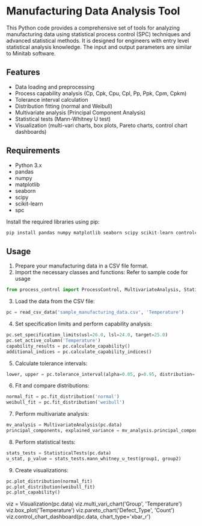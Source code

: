 # Manufacturing Data Analysis Tool

This Python code provides a comprehensive set of tools for analyzing manufacturing data using statistical process control (SPC) techniques and advanced statistical methods. It is designed for engineers with entry level statistical analysis knowledge. The input and output parameters are similar to Minitab software. 

## Features

- Data loading and preprocessing
- Process capability analysis (Cp, Cpk, Cpu, Cpl, Pp, Ppk, Cpm, Cpkm)
- Tolerance interval calculation
- Distribution fitting (normal and Weibull)
- Multivariate analysis (Principal Component Analysis)
- Statistical tests (Mann-Whitney U test)
- Visualization (multi-vari charts, box plots, Pareto charts, control chart dashboards)

## Requirements

- Python 3.x
- pandas
- numpy
- matplotlib
- seaborn
- scipy
- scikit-learn
- spc

Install the required libraries using pip:

```python
pip install pandas numpy matplotlib seaborn scipy scikit-learn controlchart
```

## Usage 
1.  Prepare your manufacturing data in a CSV file format. 
2. Import the necessary classes and functions: Refer to sample code for usage

```python
from process_control import ProcessControl, MultivariateAnalysis, StatisticalTests, Visualization
```

3. Load the data from the CSV file:

```python
pc = read_csv_data('sample_manufacturing_data.csv', 'Temperature')
```
4. Set specification limits and perform capability analysis:

```python
pc.set_specification_limits(usl=26.0, lsl=24.0, target=25.0)
pc.set_active_column('Temperature')
capability_results = pc.calculate_capability()
additional_indices = pc.calculate_capability_indices()
```

5. Calculate tolerance intervals:

```python
lower, upper = pc.tolerance_interval(alpha=0.05, p=0.95, distribution='normal')
```

6. Fit and compare distributions:

```python
normal_fit = pc.fit_distribution('normal')
weibull_fit = pc.fit_distribution('weibull')
```

7. Perform multivariate analysis:

```python
mv_analysis = MultivariateAnalysis(pc.data)
principal_components, explained_variance = mv_analysis.principal_component_analysis(n_components=2)
```

8. Perform statistical tests:

```python
stats_tests = StatisticalTests(pc.data)
u_stat, p_value = stats_tests.mann_whitney_u_test(group1, group2)
```

9. Create visualizations:

```python
pc.plot_distribution(normal_fit)
pc.plot_distribution(weibull_fit)
pc.plot_capability()
```

viz = Visualization(pc.data)
viz.multi_vari_chart('Group', 'Temperature')
viz.box_plot('Temperature')
viz.pareto_chart('Defect_Type', 'Count')
viz.control_chart_dashboard(pc.data, chart_type='xbar_r')